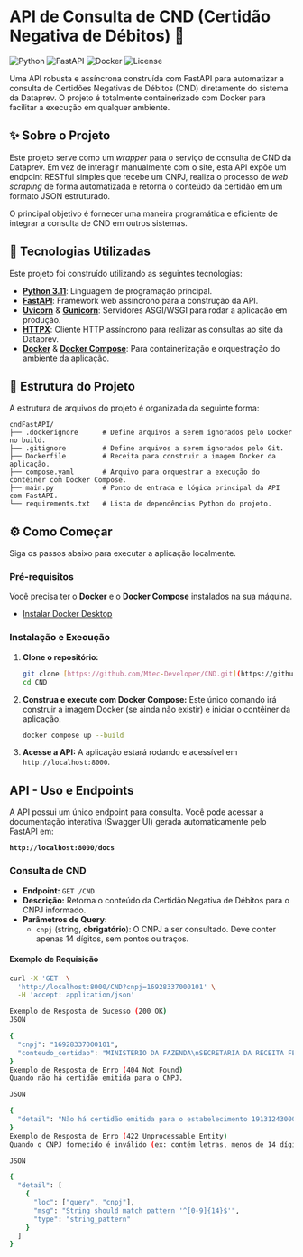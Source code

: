 # API de Consulta de CND (Certidão Negativa de Débitos) 📜

![Python](https://img.shields.io/badge/Python-3.11-blue.svg)
![FastAPI](https://img.shields.io/badge/FastAPI-0.116.1-green.svg)
![Docker](https://img.shields.io/badge/Docker-Ready-blue)
![License](https://img.shields.io/badge/License-MIT-green.svg)

Uma API robusta e assíncrona construída com FastAPI para automatizar a consulta de Certidões Negativas de Débitos (CND) diretamente do sistema da Dataprev. O projeto é totalmente containerizado com Docker para facilitar a execução em qualquer ambiente.

## ✨ Sobre o Projeto

Este projeto serve como um *wrapper* para o serviço de consulta de CND da Dataprev. Em vez de interagir manualmente com o site, esta API expõe um endpoint RESTful simples que recebe um CNPJ, realiza o processo de *web scraping* de forma automatizada e retorna o conteúdo da certidão em um formato JSON estruturado.

O principal objetivo é fornecer uma maneira programática e eficiente de integrar a consulta de CND em outros sistemas.

## 🚀 Tecnologias Utilizadas

Este projeto foi construído utilizando as seguintes tecnologias:

* **[Python 3.11](https://www.python.org/)**: Linguagem de programação principal.
* **[FastAPI](https://fastapi.tiangolo.com/)**: Framework web assíncrono para a construção da API.
* **[Uvicorn](https://www.uvicorn.org/)** & **[Gunicorn](https://gunicorn.org/)**: Servidores ASGI/WSGI para rodar a aplicação em produção.
* **[HTTPX](https://www.python-httpx.org/)**: Cliente HTTP assíncrono para realizar as consultas ao site da Dataprev.
* **[Docker](https://www.docker.com/)** & **[Docker Compose](https://docs.docker.com/compose/)**: Para containerização e orquestração do ambiente da aplicação.

## 📁 Estrutura do Projeto

A estrutura de arquivos do projeto é organizada da seguinte forma:

```text
cndFastAPI/
├── .dockerignore      # Define arquivos a serem ignorados pelo Docker no build.
├── .gitignore         # Define arquivos a serem ignorados pelo Git.
├── Dockerfile         # Receita para construir a imagem Docker da aplicação.
├── compose.yaml       # Arquivo para orquestrar a execução do contêiner com Docker Compose.
├── main.py            # Ponto de entrada e lógica principal da API com FastAPI.
└── requirements.txt   # Lista de dependências Python do projeto.
```
## ⚙️ Como Começar

Siga os passos abaixo para executar a aplicação localmente.

### Pré-requisitos

Você precisa ter o **Docker** e o **Docker Compose** instalados na sua máquina.

* [Instalar Docker Desktop](https://www.docker.com/products/docker-desktop/)

### Instalação e Execução

1.  **Clone o repositório:**
    ```bash
    git clone [https://github.com/Mtec-Developer/CND.git](https://github.com/Mtec-Developer/CND.git)
    cd CND
    ```

2.  **Construa e execute com Docker Compose:**
    Este único comando irá construir a imagem Docker (se ainda não existir) e iniciar o contêiner da aplicação.

    ```bash
    docker compose up --build
    ```

3.  **Acesse a API:**
    A aplicação estará rodando e acessível em `http://localhost:8000`.

##  API - Uso e Endpoints

A API possui um único endpoint para consulta. Você pode acessar a documentação interativa (Swagger UI) gerada automaticamente pelo FastAPI em:

**`http://localhost:8000/docs`**

### Consulta de CND

* **Endpoint:** `GET /CND`
* **Descrição:** Retorna o conteúdo da Certidão Negativa de Débitos para o CNPJ informado.
* **Parâmetros de Query:**
    * `cnpj` (string, **obrigatório**): O CNPJ a ser consultado. Deve conter apenas 14 dígitos, sem pontos ou traços.

#### Exemplo de Requisição

```bash
curl -X 'GET' \
  'http://localhost:8000/CND?cnpj=16928337000101' \
  -H 'accept: application/json'

Exemplo de Resposta de Sucesso (200 OK)
JSON

{
  "cnpj": "16928337000101",
  "conteudo_certidao": "MINISTERIO DA FAZENDA\nSECRETARIA DA RECEITA FEDERAL DO BRASIL\nCERTIDAO NEGATIVA\nDE DEBITOS RELATIVOS AS CONTRIBUICOES PREVIDENCIARAS  E AS DE TERCEIROS\n..."
}
Exemplo de Resposta de Erro (404 Not Found)
Quando não há certidão emitida para o CNPJ.

JSON

{
  "detail": "Não há certidão emitida para o estabelecimento 19131243000197"
}
Exemplo de Resposta de Erro (422 Unprocessable Entity)
Quando o CNPJ fornecido é inválido (ex: contém letras, menos de 14 dígitos, etc.).

JSON

{
  "detail": [
    {
      "loc": ["query", "cnpj"],
      "msg": "String should match pattern '^[0-9]{14}$'",
      "type": "string_pattern"
    }
  ]
}

